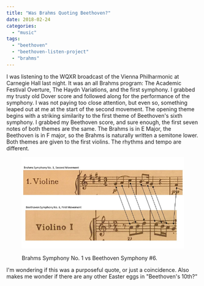 ```yaml
---
title: "Was Brahms Quoting Beethoven?"
date: 2018-02-24
categories: 
  - "music"
tags: 
  - "beethoven"
  - "beethoven-listen-project"
  - "brahms"
---
```


I was listening to the WQXR broadcast of the Vienna Philharmonic at Carnegie Hall last night. It was an all Brahms program: The Academic Festival Overture, The Haydn Variations, and the first symphony. I grabbed my trusty old Dover score and followed along for the performance of the symphony. I was not paying too close attention, but even so, something leaped out at me at the start of the second movement. The opening theme begins with a striking similarity to the first theme of Beethoven's sixth symphony. I grabbed my Beethoven score, and sure enough, the first seven notes of both themes are the same. The Brahms is in E Major, the Beethoven is in F major, so the Brahms is naturally written a semitone lower. Both themes are given to the first violins. The rhythms and tempo are different.

<figure>

[![Comparing the opening of Brahms' Symphony No. 1, Second Movement with the opening of Beethoven's Symphony No. 6, First Movement.](images/Brahms-v-Beethoven-2018-02-24.jpg)](https://www.chesterjankowski.com/brahms-v-beethoven-2018-02-24/)

<figcaption>

Brahms Symphony No. 1 vs Beethoven Symphony #6.

</figcaption>

</figure>

I'm wondering if this was a purposeful quote, or just a coincidence. Also makes me wonder if there are any other Easter eggs in "Beethoven's 10th?"
